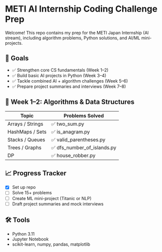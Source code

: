 # METI AI Internship Coding Challenge Prep

Welcome! This repo contains my prep for the METI Japan Internship (AI stream), including algorithm problems, Python solutions, and AI/ML mini-projects.

## 📌 Goals

- ✅ Strengthen core CS fundamentals (Week 1–2)
- ✅ Build basic AI projects in Python (Week 3–4)
- ✅ Tackle combined AI + algorithm challenges (Week 5–6)
- ✅ Prepare project summaries and interviews (Week 7–8)

## 🧠 Week 1–2: Algorithms & Data Structures

| Topic | Problems Solved |
|-------|------------------|
| Arrays / Strings | ✅ two_sum.py |
| HashMaps / Sets | ✅ is_anagram.py |
| Stacks / Queues | ✅ valid_parentheses.py |
| Trees / Graphs | ✅ dfs_number_of_islands.py |
| DP | ✅ house_robber.py |

## 📈 Progress Tracker

- [x] Set up repo
- [ ] Solve 15+ problems
- [ ] Create ML mini-project (Titanic or NLP)
- [ ] Draft project summaries and mock interviews

## 🛠️ Tools

- Python 3.11
- Jupyter Notebook
- scikit-learn, numpy, pandas, matplotlib
